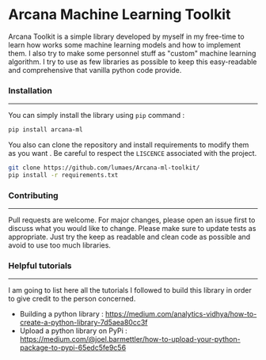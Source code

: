 

# Arcana Machine Learning Toolkit

Arcana Toolkit is a simple library developed  by myself in my free-time to learn how works some machine learning models and how to implement them. I also try to make some personnel stuff as "custom" machine learning algorithm.  I try  to use  as few libraries as possible to keep this easy-readable and comprehensive that vanilla python code provide.

###  Installation

------

You can simply install the library using ``pip`` command :

```bash
pip install arcana-ml
```

You also can clone the repository and install requirements to modify them as you want . Be careful to respect the ``LISCENCE``  associated with the project.

```bash
git clone https://github.com/lumaes/Arcana-ml-toolkit/
pip install -r requirements.txt
```

### Contributing

------

Pull requests are welcome. For major changes, please open an issue first to discuss what you would like to change. Please make sure to update tests as appropriate. Just try the keep as readable and clean code as possible and avoid to use too much libraries.

### Helpful tutorials

------

I am going to list here all the tutorials I followed to build this library in order to give credit to the person concerned.



- Building a python library : https://medium.com/analytics-vidhya/how-to-create-a-python-library-7d5aea80cc3f
- Upload a python library on PyPi : https://medium.com/@joel.barmettler/how-to-upload-your-python-package-to-pypi-65edc5fe9c56

